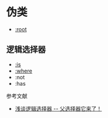 # 伪类

- [:root](https://developer.mozilla.org/en-US/docs/Web/CSS/:root)

## 逻辑选择器

- [:is](https://developer.mozilla.org/zh-CN/docs/Web/CSS/:is)
- [:where](https://developer.mozilla.org/zh-CN/docs/Web/CSS/:where)
- :not
- :has

参考文献

- [浅谈逻辑选择器 -- 父选择器它来了！](https://segmentfault.com/a/1190000041860587)
